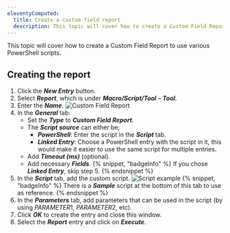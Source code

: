 ```yaml
---
eleventyComputed:
  title: Create a custom field report
  description: This topic will cover how to create a Custom Field Report to use various PowerShell scripts.
---
```

This topic will cover how to create a Custom Field Report to use various PowerShell scripts.

## Creating the report
1. Click the ***New Entry*** button.
1. Select ***Report***, which is under ***Macro/Script/Tool*** – ***Tool***.
1. Enter the ***Name***.
![Custom Field Report](https://cdnweb.devolutions.net/docs/docs_en_kb_KB0138.png)
1. In the ***General*** tab:
    * Set the ***Type*** to ***Custom Field Report***.
    * The ***Script source*** can either be;
      * ***PowerShell***: Enter the script in the ***Script*** tab.
      * ***Linked Entry***: Choose a PowerShell entry with the script in it, this would make it easier to use the same script for multiple entries.
    * Add ***Timeout (ms)*** (optional).
    * Add necessary ***Fields***.
   {% snippet, "badgeInfo" %}
   If you chose ***Linked Entry***, skip step 5.
   {% endsnippet %}
1. In the ***Script*** tab, add the custom script.
![Script example](https://cdnweb.devolutions.net/docs/docs_en_kb_KB0139.png)
   {% snippet, "badgeInfo" %}
   There is a ***Sample*** script at the bottom of this tab to use as reference.
   {% endsnippet %}
1. In the ***Parameters*** tab, add parameters that can be used in the script (by using $PARAMETER1$, $PARAMETER2$, etc).
1. Click ***OK*** to create the entry and close this window.
1. Select the ***Report*** entry and click on ***Execute***.
